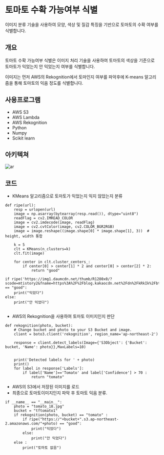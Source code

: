 # 토마토 수확 가능여부 식별
이미지 분류 기술을 사용하여 모양, 색상 및 질감 특징을 기반으로 토마토의 수확 여부를 식별합니다.


## 개요
토마토 수확 가능여부 식별은 이미지 처리 기술을 사용하여 토마토의 색상을 기준으로 토마토가 익었는지 안 익었는지 여부를 식별합니다. 

이미지는 먼저 AWS의 Rekognition에서 토마인지 여부를 파악후에 K-means 알고리즘을 통해 토마토의 익음 정도를 식별합니다.

## 사용프로그램
- AWS S3
- AWS Lambda
- AWS Rekognition
- Python
- Numpy
- Scikit learn

## 아키텍쳐
![ar](https://user-images.githubusercontent.com/102707438/170937122-cf18c49a-1d09-428b-a607-cf3d3edf34d2.png)


## 코드
- KMeans 알고리즘으로 토마토가 익었는지 익지 않았는지 분류
```
def ripe(url):
    resp = urlopen(url)
    image = np.asarray(bytearray(resp.read()), dtype="uint8")
    readFlag = cv2.IMREAD_COLOR
    image = cv2.imdecode(image, readFlag)
    image = cv2.cvtColor(image, cv2.COLOR_BGR2RGB)
    image = image.reshape((image.shape[0] * image.shape[1], 3))  # height, width 통합

    k = 5
    clt = KMeans(n_clusters=k)
    clt.fit(image)

    for center in clt.cluster_centers_:
        if center[0] > center[1] * 2 and center[0] > center[2] * 2:
            return "good"

if ripe('https://img1.daumcdn.net/thumb/R1280x0/?scode=mtistory2&fname=https%3A%2F%2Fblog.kakaocdn.net%2Fdn%2FkRkIk%2FbtrC5K0PSsC%2FwjBKkTqCI8ytVkWRVR7K9K%2Fimg.jpg') == "good":
    print("익었다")
else:
    print("안 익었다")
   
```

- AWS의 Rekognition을 사용하여 토마토 이미지인지 판단
```
def rekognition(photo, bucket):
    # Change bucket and photo to your S3 Bucket and image.
    client = boto3.client('rekognition', region_name='ap-northeast-2')

    response = client.detect_labels(Image={'S3Object': {'Bucket': bucket, 'Name': photo}},MaxLabels=10)


    print('Detected labels for ' + photo)
    print()
    for label in response['Labels']:
        if label['Name']=='Tomato' and label['Confidence'] > 70 :
            return "tomato"
```

- AWS의 S3에서 저장된 이미지를 로드
- 최종으로 토마토이미지인지 파악 후 토마토 익음 분류.

```
if __name__ == "__main__":
    photo = "tomato_18.jpg"
    bucket = "tftomato1"
    if rekognition(photo, bucket) == "tomato" :
        if ripe("https://"+bucket+".s3.ap-northeast-2.amazonaws.com/"+photo) == "good":
            print("익었다")
        else:
            print("안 익었다")
    else :
        print("토마토 없음")
```
